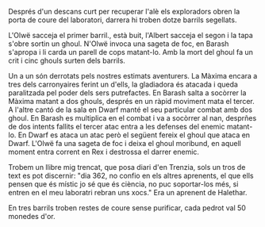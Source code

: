 Després d'un descans curt per recuperar l'alè els exploradors obren la porta de coure del laboratori, darrera hi troben dotze barrils segellats.

L'Olwë sacceja el primer barril., està buit, l'Albert sacceja el segon i la tapa s'obre sortin un ghoul. N'Olwë invoca una sageta de foc, en Barash s'apropa i li carda un parell de cops matant-lo. Amb la mort del ghoul fa un crit i cinc ghouls surten dels barrils.

Un a un són derrotats pels nostres estimats aventurers. La Màxima encara a tres dels carronyaires ferint un d'ells, la gladiadora és atacada i queda paralitzada pel poder dels sers putrefactes.
En Barash salta a socòrrer la Màxima matant a dos ghouls, després en un ràpid moviment mata el tercer.
A l'altre cantó de la sala en Dwarf manté el seu particular combat amb dos ghoul. En Barash es multiplica en el combat i va a socòrrer al nan, desprñes de dos intents fallits el tercer atac entra a les defenses del enemic matant-lo.
En Dwarf es ataca un atac però el següent fereix el ghoul que ataca en Dwarf.
L'Olwë fa una sageta de foc i deixa el ghoul moribund, en aquell moment entra corrent en Rex i destrossa el darrer enemic.

Trobem un llibre mig trencat, que posa diari d'en Trenzia, sols un tros de text es pot discernir: "dia 362, no confio en els altres aprenents, el que ells pensen que és místic jo sé que és ciència, no puc soportar-los més, si entren en el meu laboratri rebran uns xocs."
Era un aprenent de Halethar.

En tres barrils troben restes de coure sense purificar, cada pedrot val 50 monedes d'or.


